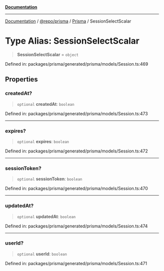 [**Documentation**](../../../../../README.md)

***

[Documentation](../../../../../README.md) / [@repo/prisma](../../../README.md) / [Prisma](../README.md) / SessionSelectScalar

# Type Alias: SessionSelectScalar

> **SessionSelectScalar** = `object`

Defined in: packages/prisma/generated/prisma/models/Session.ts:469

## Properties

### createdAt?

> `optional` **createdAt**: `boolean`

Defined in: packages/prisma/generated/prisma/models/Session.ts:473

***

### expires?

> `optional` **expires**: `boolean`

Defined in: packages/prisma/generated/prisma/models/Session.ts:472

***

### sessionToken?

> `optional` **sessionToken**: `boolean`

Defined in: packages/prisma/generated/prisma/models/Session.ts:470

***

### updatedAt?

> `optional` **updatedAt**: `boolean`

Defined in: packages/prisma/generated/prisma/models/Session.ts:474

***

### userId?

> `optional` **userId**: `boolean`

Defined in: packages/prisma/generated/prisma/models/Session.ts:471
